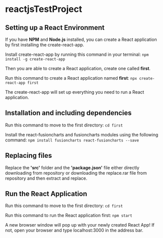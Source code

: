 # reactjsTestProject

## Setting up a React Environment

If you have **NPM** and **Node.js** installed, you can create a React application by first installing the create-react-app.

Install create-react-app by running this command in your terminal:
  `npm install -g create-react-app`
  
Then you are able to create a React application, create one called **first**.

Run this command to create a React application named **first**:
  `npx create-react-app first`
  
The create-react-app will set up everything you need to run a React application.


## Installation and including dependencies

Run this command to move to the first directory:
  `cd first`

Install the react-fusioncharts and fusioncharts modules using the following command:
  `npm install fusioncharts react-fusioncharts --save`
  
  
## Replacing files

Replace the **'src'** folder and the **'package.json'** file either directly downloading from repository or downloading the replace.rar file from repository and then extract and replace.
  
  
## Run the React Application

Run this command to move to the first directory:
  `cd first`

Run this command to run the React application first:
  `npm start`
  
A new browser window will pop up with your newly created React App! If not, open your browser and type localhost:3000 in the address bar.
